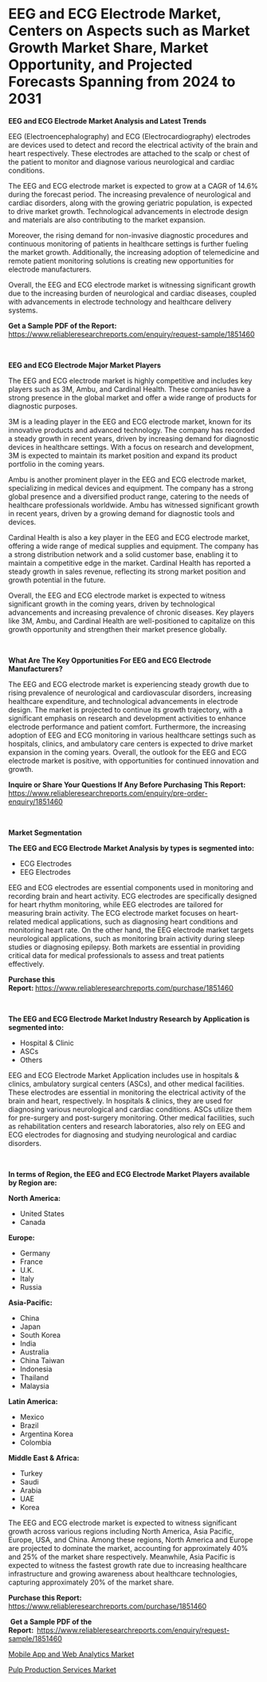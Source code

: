 <p><h1>EEG and ECG Electrode Market, Centers on Aspects such as Market Growth Market Share, Market Opportunity, and Projected Forecasts Spanning from 2024 to 2031</h1></p><p><strong>EEG and ECG Electrode Market Analysis and Latest Trends</strong></p>
<p><p>EEG (Electroencephalography) and ECG (Electrocardiography) electrodes are devices used to detect and record the electrical activity of the brain and heart respectively. These electrodes are attached to the scalp or chest of the patient to monitor and diagnose various neurological and cardiac conditions.</p><p>The EEG and ECG electrode market is expected to grow at a CAGR of 14.6% during the forecast period. The increasing prevalence of neurological and cardiac disorders, along with the growing geriatric population, is expected to drive market growth. Technological advancements in electrode design and materials are also contributing to the market expansion.</p><p>Moreover, the rising demand for non-invasive diagnostic procedures and continuous monitoring of patients in healthcare settings is further fueling the market growth. Additionally, the increasing adoption of telemedicine and remote patient monitoring solutions is creating new opportunities for electrode manufacturers.</p><p>Overall, the EEG and ECG electrode market is witnessing significant growth due to the increasing burden of neurological and cardiac diseases, coupled with advancements in electrode technology and healthcare delivery systems.</p></p>
<p><strong>Get a Sample PDF of the Report:&nbsp;</strong> <a href="https://www.reliableresearchreports.com/enquiry/request-sample/1851460">https://www.reliableresearchreports.com/enquiry/request-sample/1851460</a></p>
<p>&nbsp;</p>
<p><strong>EEG and ECG Electrode Major Market Players</strong></p>
<p><p>The EEG and ECG electrode market is highly competitive and includes key players such as 3M, Ambu, and Cardinal Health. These companies have a strong presence in the global market and offer a wide range of products for diagnostic purposes.</p><p>3M is a leading player in the EEG and ECG electrode market, known for its innovative products and advanced technology. The company has recorded a steady growth in recent years, driven by increasing demand for diagnostic devices in healthcare settings. With a focus on research and development, 3M is expected to maintain its market position and expand its product portfolio in the coming years.</p><p>Ambu is another prominent player in the EEG and ECG electrode market, specializing in medical devices and equipment. The company has a strong global presence and a diversified product range, catering to the needs of healthcare professionals worldwide. Ambu has witnessed significant growth in recent years, driven by a growing demand for diagnostic tools and devices.</p><p>Cardinal Health is also a key player in the EEG and ECG electrode market, offering a wide range of medical supplies and equipment. The company has a strong distribution network and a solid customer base, enabling it to maintain a competitive edge in the market. Cardinal Health has reported a steady growth in sales revenue, reflecting its strong market position and growth potential in the future.</p><p>Overall, the EEG and ECG electrode market is expected to witness significant growth in the coming years, driven by technological advancements and increasing prevalence of chronic diseases. Key players like 3M, Ambu, and Cardinal Health are well-positioned to capitalize on this growth opportunity and strengthen their market presence globally.</p></p>
<p>&nbsp;</p>
<p><strong>What Are The Key Opportunities For EEG and ECG Electrode Manufacturers?</strong></p>
<p><p>The EEG and ECG electrode market is experiencing steady growth due to rising prevalence of neurological and cardiovascular disorders, increasing healthcare expenditure, and technological advancements in electrode design. The market is projected to continue its growth trajectory, with a significant emphasis on research and development activities to enhance electrode performance and patient comfort. Furthermore, the increasing adoption of EEG and ECG monitoring in various healthcare settings such as hospitals, clinics, and ambulatory care centers is expected to drive market expansion in the coming years. Overall, the outlook for the EEG and ECG electrode market is positive, with opportunities for continued innovation and growth.</p></p>
<p><strong>Inquire or Share Your Questions If Any Before Purchasing This Report:</strong> <a href="https://www.reliableresearchreports.com/enquiry/pre-order-enquiry/1851460">https://www.reliableresearchreports.com/enquiry/pre-order-enquiry/1851460</a></p>
<p>&nbsp;</p>
<p><strong>Market Segmentation</strong></p>
<p><strong>The EEG and ECG Electrode Market Analysis by types is segmented into:</strong></p>
<p><ul><li>ECG Electrodes</li><li>EEG Electrodes</li></ul></p>
<p><p>EEG and ECG electrodes are essential components used in monitoring and recording brain and heart activity. ECG electrodes are specifically designed for heart rhythm monitoring, while EEG electrodes are tailored for measuring brain activity. The ECG electrode market focuses on heart-related medical applications, such as diagnosing heart conditions and monitoring heart rate. On the other hand, the EEG electrode market targets neurological applications, such as monitoring brain activity during sleep studies or diagnosing epilepsy. Both markets are essential in providing critical data for medical professionals to assess and treat patients effectively.</p></p>
<p><strong>Purchase this Report:&nbsp;</strong><a href="https://www.reliableresearchreports.com/purchase/1851460">https://www.reliableresearchreports.com/purchase/1851460</a></p>
<p>&nbsp;</p>
<p><strong>The EEG and ECG Electrode Market Industry Research by Application is segmented into:</strong></p>
<p><ul><li>Hospital & Clinic</li><li>ASCs</li><li>Others</li></ul></p>
<p><p>EEG and ECG Electrode Market Application includes use in hospitals & clinics, ambulatory surgical centers (ASCs), and other medical facilities. These electrodes are essential in monitoring the electrical activity of the brain and heart, respectively. In hospitals & clinics, they are used for diagnosing various neurological and cardiac conditions. ASCs utilize them for pre-surgery and post-surgery monitoring. Other medical facilities, such as rehabilitation centers and research laboratories, also rely on EEG and ECG electrodes for diagnosing and studying neurological and cardiac disorders.</p></p>
<p>&nbsp;</p>
<p><strong>In terms of Region, the EEG and ECG Electrode Market Players available by Region are:</strong></p>
<p>
    <p> <strong> North America: </strong>
        <ul>
            <li>United States</li>
            <li>Canada</li>
        </ul>
        </p> 
    <p> <strong> Europe: </strong>
        <ul>
            <li>Germany</li>
            <li>France</li>
            <li>U.K.</li>
            <li>Italy</li>
            <li>Russia</li>
        </ul>
        </p> 
    <p> <strong> Asia-Pacific: </strong>
        <ul>
            <li>China</li>
            <li>Japan</li>
            <li>South Korea</li>
            <li>India</li>
            <li>Australia</li>
            <li>China Taiwan</li>
            <li>Indonesia</li>
            <li>Thailand</li>
            <li>Malaysia</li>
        </ul>
        </p> 
    <p> <strong> Latin America: </strong>
        <ul>
            <li>Mexico</li>
            <li>Brazil</li>
            <li>Argentina Korea</li>
            <li>Colombia</li>
        </ul>
        </p> 
    <p> <strong> Middle East & Africa: </strong>
        <ul>
            <li>Turkey</li>
            <li>Saudi</li>
            <li>Arabia</li>
            <li>UAE</li>
            <li>Korea</li>
        </ul>
    </p>
    </p>
<p><p>The EEG and ECG electrode market is expected to witness significant growth across various regions including North America, Asia Pacific, Europe, USA, and China. Among these regions, North America and Europe are projected to dominate the market, accounting for approximately 40% and 25% of the market share respectively. Meanwhile, Asia Pacific is expected to witness the fastest growth rate due to increasing healthcare infrastructure and growing awareness about healthcare technologies, capturing approximately 20% of the market share.</p></p>
<p><strong>Purchase this Report: </strong><a href="https://www.reliableresearchreports.com/purchase/1851460">https://www.reliableresearchreports.com/purchase/1851460</a></p>
<p>&nbsp;<strong>Get a Sample PDF of the Report:&nbsp;&nbsp;</strong><a href="https://www.reliableresearchreports.com/enquiry/request-sample/1851460">https://www.reliableresearchreports.com/enquiry/request-sample/1851460</a></p>
<p><strong></strong></p>
<p><p><a href="https://issuu.com/reportprime-2/docs/mobile-app-and-web-analytics-market-size-2030.pptx">Mobile App and Web Analytics Market</a></p><p><a href="https://issuu.com/reportprime-2/docs/pulp-production-services-market-size-2030.pptx">Pulp Production Services Market</a></p></p>